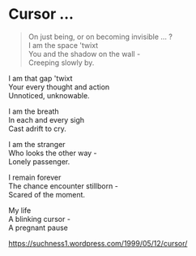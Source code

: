 # Cursor …  
> On just being, or on becoming invisible … ?  
I am the space 'twixt  
You and the shadow on the wall -   
Creeping slowly by.  
  
I am that gap 'twixt  
Your every thought and action  
Unnoticed, unknowable.  
  
I am the breath   
In each and every sigh  
Cast adrift to cry.  
  
I am the stranger  
Who looks the other way -  
Lonely passenger.  
  
I remain forever  
The chance encounter stillborn -   
Scared of the moment.  
  
My life  
A blinking cursor -  
A pregnant pause  
  
https://suchness1.wordpress.com/1999/05/12/cursor/